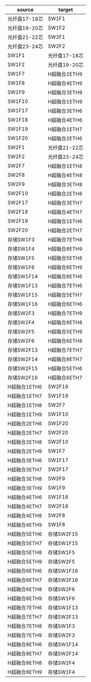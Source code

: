 |source|target|
|-------|------|
|光纤盘17-18芯|SW1F1|
|光纤盘19-20芯|SW1F2|
|光纤盘21-22芯|SW2F1|
|光纤盘23-24芯|SW2F2|
|SW1F1|光纤盘17-18芯|
|SW1F2|光纤盘19-20芯|
|SW1F7|H超融合2ETH9|
|SW1F8|H超融合4ETH9|
|SW1F9|H超融合3ETH9|
|SW1F10|H超融合1ETH9|
|SW1F17|H超融合3ETH6|
|SW1F18|H超融合4ETH6|
|SW1F19|H超融合1ETH7|
|SW1F20|H超融合2ETH6|
|SW2F1|光纤盘21-22芯|
|SW2F2|光纤盘23-24芯|
|SW2F7|H超融合1ETH8|
|SW2F8|H超融合4ETH8|
|SW2F9|H超融合3ETH8|
|SW2F10|H超融合2ETH8|
|SW2F17|H超融合3ETH7|
|SW2F18|H超融合4ETH7|
|SW2F19|H超融合1ETH6|
|SW2F20|H超融合2ETH7|
|存储SW1F3|H超融合7ETH8|
|存储SW1F4|H超融合8ETH9|
|存储SW1F5|H超融合5ETH8|
|存储SW1F6|H超融合6ETH9|
|存储SW1F14|H超融合8ETH6|
|存储SW1F13|H超融合7ETH6|
|存储SW1F15|H超融合5ETH7|
|存储SW1F16|H超融合6ETH6|
|存储SW2F3|H超融合7ETH9|
|存储SW2F4|H超融合8ETH8|
|存储SW2F5|H超融合5ETH9|
|存储SW2F6|H超融合6ETH8|
|存储SW2F13|H超融合7ETH7|
|存储SW2F14|H超融合8ETH7|
|存储SW2F15|H超融合5ETH6|
|存储SW2F16|H超融合6ETH7|
|H超融合1ETH6|SW2F19|
|H超融合1ETH7|SW1F19|
|H超融合1ETH8|SW2F7|
|H超融合1ETH9|SW1F10|
|H超融合2ETH6|SW1F20|
|H超融合2ETH7|SW2F20|
|H超融合2ETH8|SW2F10|
|H超融合2ETH9|SW1F7|
|H超融合3ETH6|SW1F17|
|H超融合3ETH7|SW2F17|
|H超融合3ETH8|SW2F9|
|H超融合3ETH9|SW1F9|
|H超融合4ETH6|SW1F18|
|H超融合4ETH7|SW2F18|
|H超融合4ETH8|SW2F8|
|H超融合4ETH9|SW1F8|
|H超融合5ETH6|存储SW2F15|
|H超融合5ETH7|存储SW1F15|
|H超融合5ETH8|存储SW1F5|
|H超融合5ETH9|存储SW2F5|
|H超融合6ETH6|存储SW1F16|
|H超融合6ETH7|存储SW2F16|
|H超融合6ETH8|存储SW2F6|
|H超融合6ETH9|存储SW1F6|
|H超融合7ETH6|存储SW1F13|
|H超融合7ETH7|存储SW2F13|
|H超融合7ETH8|存储SW1F3|
|H超融合7ETH9|存储SW2F3|
|H超融合8ETH6|存储SW1F14|
|H超融合8ETH7|存储SW2F14|
|H超融合8ETH8|存储SW2F4|
|H超融合8ETH9|存储SW1F4|